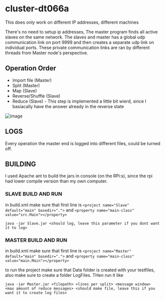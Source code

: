 # cluster-dt066a

This does only work on different IP addresses, different machines

There's no need to setup ip addresses, The master program finds all active slaves on the same network. The slaves and master has a global udp communication link on port 9999 and then creates a separate udp link on individual ports. These private communication links are ran by different threads from Master node's perspective.

## Operation Order

- Import file (Master)
- Split (Master)
- Map (Slave)
- Reverse/Shuffle (Slave)
- Reduce (Slave) - This step is implemented a little bit wierd, since I basiacally have the answer already in the reverse state

![image](https://user-images.githubusercontent.com/43444902/69354735-e4ab4c00-0c80-11ea-85d6-e1e05f3fd083.png)

## LOGS

Every operation the master end is logged into different files, could be turned off.

## BUILDING

I used Apache ant to build the jars in console (on the RPi:s), since the rpi had lower compile version than my own computer.

### SLAVE BUILD AND RUN

in build.xml make sure that first line is
`<project name="Slave" default="main" basedir=".">`
and
`<property name="main-class" value="src.Main"></property>`

`java -jar Slave.jar <should log, leave this parameter if you dont want it to log>`

### MASTER BUILD AND RUN

in build.xml make sure that first line is
`<project name="Master" default="main" basedir=".">`
and
`<property name="main-class" value="main.Main"></property>`

to run the project make sure that Data folder is created with your testfiles, also make sure to create a folder LogFiles. THen run it like

`java -jar Master.jar <filepath> <lines per split> <message window> <max amount of reduce messages> <should make file, leave this if you want it to create log files>`
